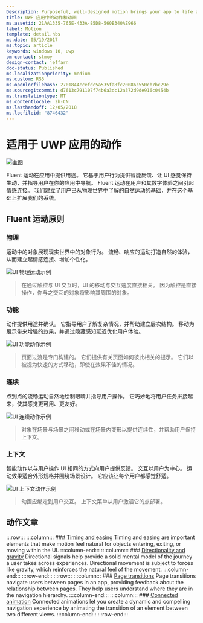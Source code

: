 ```yaml
---
Description: Purposeful, well-designed motion brings your app to life and makes the experience feel crafted and polished. Help users understand context changes, and tie experiences together with visual transitions.
title: UWP 应用中的动作和动画
ms.assetid: 21AA1335-765E-433A-85D8-560B340AE966
label: Motion
template: detail.hbs
ms.date: 05/19/2017
ms.topic: article
keywords: windows 10, uwp
pm-contact: stmoy
design-contact: jeffarn
doc-status: Published
ms.localizationpriority: medium
ms.custom: RS5
ms.openlocfilehash: 2701844ccefdc5a535fa8fc20086c550cb7bc29e
ms.sourcegitcommit: d7613c791107f74b6a3dc12a372d9de916c0454b
ms.translationtype: MT
ms.contentlocale: zh-CN
ms.lasthandoff: 12/05/2018
ms.locfileid: "8746432"
---
```

# <a name="motion-for-uwp-apps"></a>适用于 UWP 应用的动作

![主图](images/header-motion2.svg)

Fluent 运动在应用中提供用途。 它基于用户行为提供智能反馈、让 UI 感觉保持生动，并指导用户在你的应用中导航。 Fluent 运动在用户和其数字体验之间引起情感连接。 我们建立了用户已从物理世界中了解的自然运动的基础，并在这个基础上扩展我们的系统。

## <a name="fluent-motion-principles"></a>Fluent 运动原则

### <a name="physical"></a>物理

运动中的对象展现现实世界中的对象行为。 流畅、响应的运动打造自然的体验，从而建立起情感连接、增加个性化。

![UI 物理运动示例](images/Physical.gif)
> 在通过触控与 UI 交互时，UI 的移动与交互速度直接相关。 因为触控是直接操作，你与之交互的对象将影响其周围的对象。

### <a name="functional"></a>功能

动作提供用途并确认。 它指导用户了解复杂情况，并帮助建立层次结构。 移动为展示带来增强的效果，并通过隐藏感知延迟优化用户体验。

![UI 功能动作示例](images/functional.gif)
> 页面过渡是专门构建的。 它们提供有关页面如何彼此相关的提示。 它们以被视为快速的方式移动，即使在效果不佳的情况。

### <a name="continuous"></a>连续

点到点的流畅运动自然地绘制眼睛并指导用户操作。 它巧妙地将用户任务拼接起来，使其感觉更可用、更友好。

![UI 连续动作示例](images/continuous3.gif)
> 对象在场景与场景之间移动或在场景内变形以提供连续性，并帮助用户保持上下文。

### <a name="contextual"></a>上下文

智能动作以与用户操作 UI 相同的方式向用户提供反馈。 交互以用户为中心。 运动效果适合外形规格并围绕场景设计。 它应该让每个用户都感觉舒适。

![UI 上下文动作示例](images/Contextual.gif)
> 动画应绑定到用户交互。 上下文菜单从用户激活它的点部署。 

## <a name="motion-articles"></a>动作文章

:::row:::
    :::column:::
        ### [Timing and easing](timing-and-easing.md)
        Timing and easing are important elements that make motion feel natural for objects entering, exiting, or moving within the UI.
    :::column-end:::
    :::column:::
        ### [Directionality and gravity](directionality-and-gravity.md)
        Directional signals help provide a solid mental model of the journey a user takes across experiences. Directional movement is subject to forces like gravity, which reinforces the natural feel of the movement.
    :::column-end:::
:::row-end:::
:::row:::
    :::column:::
        ### [Page transitions](page-transitions.md)
        Page transitions navigate users between pages in an app, providing feedback about the relationship between pages. They help users understand where they are in the navigation hierarchy.
    :::column-end:::
    :::column:::
        ### [Connected animation](connected-animation.md)
        Connected animations let you create a dynamic and compelling navigation experience by animating the transition of an element between two different views.
    :::column-end:::
:::row-end:::
